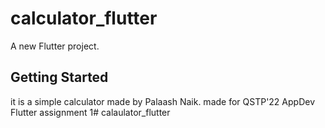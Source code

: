 # calculator_flutter

A new Flutter project.

## Getting Started
it is a simple calculator made by Palaash Naik.
made for QSTP'22 AppDev Flutter assignment 1#   c a l a u l a t o r _ f l u t t e r  
 